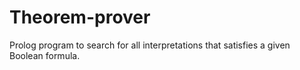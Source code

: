 # Theorem-prover
Prolog program to search for all interpretations that satisfies a given Boolean formula.
